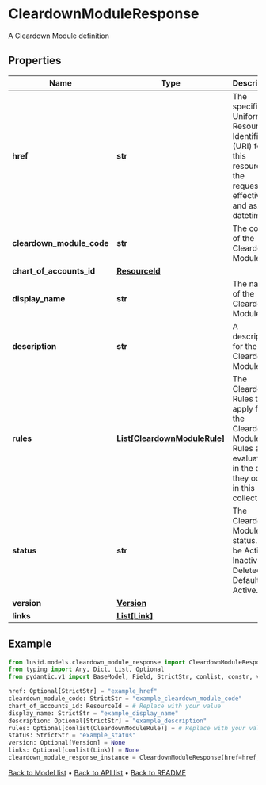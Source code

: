 # CleardownModuleResponse

A Cleardown Module definition
## Properties
Name | Type | Description | Notes
------------ | ------------- | ------------- | -------------
**href** | **str** | The specific Uniform Resource Identifier (URI) for this resource at the requested effective and asAt datetime. | [optional] 
**cleardown_module_code** | **str** | The code of the Cleardown Module. | 
**chart_of_accounts_id** | [**ResourceId**](ResourceId.md) |  | 
**display_name** | **str** | The name of the Cleardown Module. | 
**description** | **str** | A description for the Cleardown Module. | [optional] 
**rules** | [**List[CleardownModuleRule]**](CleardownModuleRule.md) | The Cleardown Rules that apply for the Cleardown Module. Rules are evaluated in the order they occur in this collection. | [optional] 
**status** | **str** | The Cleardown Module status. Can be Active, Inactive or Deleted. Defaults to Active. | 
**version** | [**Version**](Version.md) |  | [optional] 
**links** | [**List[Link]**](Link.md) |  | [optional] 
## Example

```python
from lusid.models.cleardown_module_response import CleardownModuleResponse
from typing import Any, Dict, List, Optional
from pydantic.v1 import BaseModel, Field, StrictStr, conlist, constr, validator

href: Optional[StrictStr] = "example_href"
cleardown_module_code: StrictStr = "example_cleardown_module_code"
chart_of_accounts_id: ResourceId = # Replace with your value
display_name: StrictStr = "example_display_name"
description: Optional[StrictStr] = "example_description"
rules: Optional[conlist(CleardownModuleRule)] = # Replace with your value
status: StrictStr = "example_status"
version: Optional[Version] = None
links: Optional[conlist(Link)] = None
cleardown_module_response_instance = CleardownModuleResponse(href=href, cleardown_module_code=cleardown_module_code, chart_of_accounts_id=chart_of_accounts_id, display_name=display_name, description=description, rules=rules, status=status, version=version, links=links)

```

[Back to Model list](../README.md#documentation-for-models) &#8226; [Back to API list](../README.md#documentation-for-api-endpoints) &#8226; [Back to README](../README.md)

